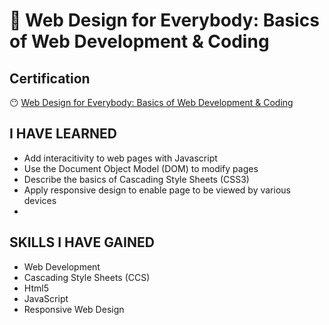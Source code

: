 # 📝 Web Design for Everybody: Basics of Web Development & Coding

## Certification

😶 [Web Design for Everybody: Basics of Web Development & Coding](https://github.com/baolucky1901/certification-Web-Design-for-Everybody-Basics-of-Web-Development-Coding/blob/main/Certifications%20Link/Web%20Design%20for%20Everybody.pdf)

## I HAVE LEARNED

 - Add interacitivity to web pages with Javascript
 - Use the Document Object Model (DOM) to modify pages
 - Describe the basics of Cascading Style Sheets (CSS3)
 - Apply responsive design to enable page to be viewed by various devices
 - 
## SKILLS I HAVE GAINED

 - Web Development
 - Cascading Style Sheets (CCS)
 - Html5
 - JavaScript
 - Responsive Web Design
